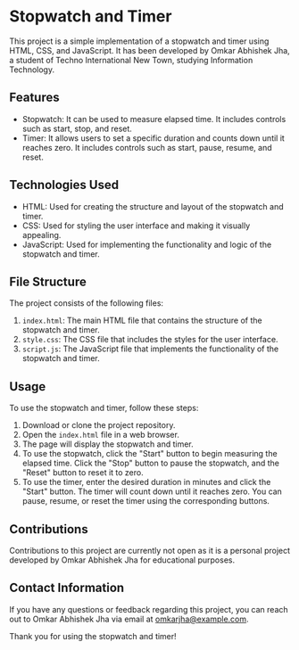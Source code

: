 # Stopwatch and Timer

This project is a simple implementation of a stopwatch and timer using HTML, CSS, and JavaScript. It has been developed by Omkar Abhishek Jha, a student of Techno International New Town, studying Information Technology.

## Features

- Stopwatch: It can be used to measure elapsed time. It includes controls such as start, stop, and reset.
- Timer: It allows users to set a specific duration and counts down until it reaches zero. It includes controls such as start, pause, resume, and reset.

## Technologies Used

- HTML: Used for creating the structure and layout of the stopwatch and timer.
- CSS: Used for styling the user interface and making it visually appealing.
- JavaScript: Used for implementing the functionality and logic of the stopwatch and timer.

## File Structure

The project consists of the following files:

1. `index.html`: The main HTML file that contains the structure of the stopwatch and timer.
2. `style.css`: The CSS file that includes the styles for the user interface.
3. `script.js`: The JavaScript file that implements the functionality of the stopwatch and timer.

## Usage

To use the stopwatch and timer, follow these steps:

1. Download or clone the project repository.
2. Open the `index.html` file in a web browser.
3. The page will display the stopwatch and timer.
4. To use the stopwatch, click the "Start" button to begin measuring the elapsed time. Click the "Stop" button to pause the stopwatch, and the "Reset" button to reset it to zero.
5. To use the timer, enter the desired duration in minutes and click the "Start" button. The timer will count down until it reaches zero. You can pause, resume, or reset the timer using the corresponding buttons.

## Contributions

Contributions to this project are currently not open as it is a personal project developed by Omkar Abhishek Jha for educational purposes.

## Contact Information

If you have any questions or feedback regarding this project, you can reach out to Omkar Abhishek Jha via email at [omkarjha@example.com](mailto:omkarjha@example.com).

Thank you for using the stopwatch and timer!
